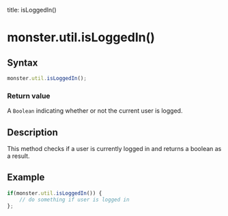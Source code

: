 title: isLoggedIn()

# monster.util.isLoggedIn()

## Syntax
```javascript
monster.util.isLoggedIn();
```

### Return value
A `Boolean` indicating whether or not the current user is logged.

## Description
This method checks if a user is currently logged in and returns a boolean as a result.

## Example
```javascript
if(monster.util.isLoggedIn()) {
	// do something if user is logged in
};
```
